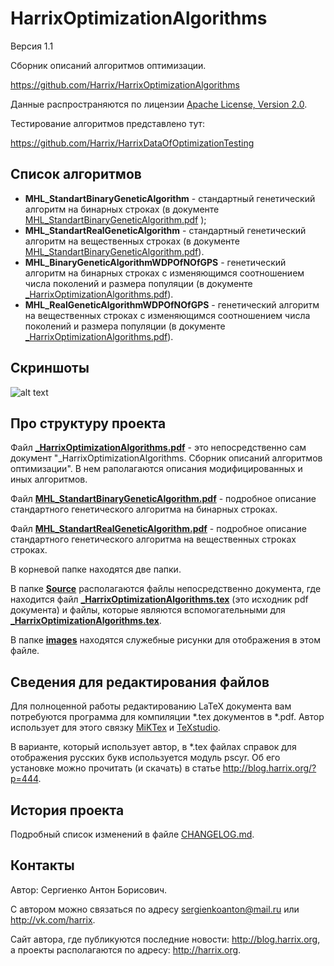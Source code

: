 HarrixOptimizationAlgorithms
============================

Версия 1.1

Сборник описаний алгоритмов оптимизации.

https://github.com/Harrix/HarrixOptimizationAlgorithms

Данные распространяются по лицензии [Apache License, Version 2.0](../master/LICENSE.txt).

Тестирование алгоритмов представлено тут:

https://github.com/Harrix/HarrixDataOfOptimizationTesting

Список алгоритмов
-----------------

 * **MHL_StandartBinaryGeneticAlgorithm** - стандартный генетический алгоритм на бинарных строках (в документе [MHL_StandartBinaryGeneticAlgorithm.pdf](../master/MHL_StandartBinaryGeneticAlgorithm.pdf) );
 * **MHL_StandartRealGeneticAlgorithm** - стандартный генетический алгоритм на вещественных строках (в документе [MHL_StandartBinaryGeneticAlgorithm.pdf](../master/MHL_StandartBinaryGeneticAlgorithm.pdf)).
 * **MHL_BinaryGeneticAlgorithmWDPOfNOfGPS** - генетический алгоритм на бинарных строках с изменяющимся соотношением числа поколений и размера популяции (в документе [_HarrixOptimizationAlgorithms.pdf](../master/_HarrixOptimizationAlgorithms.pdf)).
 * **MHL_RealGeneticAlgorithmWDPOfNOfGPS** - генетический алгоритм на вещественных строках с изменяющимся соотношением числа поколений и размера популяции (в документе [_HarrixOptimizationAlgorithms.pdf](../master/_HarrixOptimizationAlgorithms.pdf)).
 
Скриншоты
-------------------

![alt text](../master/images/scheme.png "Пример схемы алгоритма")

Про структуру проекта
---------------------

Файл [**_HarrixOptimizationAlgorithms.pdf**](../master/_HarrixOptimizationAlgorithms.pdf) - это непосредственно сам документ "_HarrixOptimizationAlgorithms. Сборник описаний алгоритмов оптимизации". В нем раполагаются описания модифицированных и иных алгоритмов.

Файл [**MHL_StandartBinaryGeneticAlgorithm.pdf**](../master/MHL_StandartBinaryGeneticAlgorithm.pdf) - подробное описание стандартного генетического алгоритма на бинарных строках.

Файл [**MHL_StandartRealGeneticAlgorithm.pdf**](../master/MHL_StandartRealGeneticAlgorithm.pdf) - подробное описание стандартного генетического алгоритма на вещественных строках строках.

В корневой папке находятся две папки. 

В папке [**Source**](../master/Source) располагаются файлы непосредственно документа, где находится файл [**_HarrixOptimizationAlgorithms.tex**](../master/Source/_HarrixOptimizationAlgorithms.tex) (это исходник pdf документа) и файлы, которые являются вспомогательными для [**_HarrixOptimizationAlgorithms.tex**](../master/Source/_HarrixOptimizationAlgorithms.tex).

В папке [**images**](../master/images) находятся служебные рисунки для отображения в этом файле.

Сведения для редактирования файлов
----------------------------------

Для полноценной работы редактированию LaTeX документа вам потребуются программа для компиляции *.tex документов в *.pdf. Автор использует для этого связку [MiKTex](http://www.miktex.org/) и [TeXstudio](http://texstudio.sourceforge.net/). 

В варианте, который использует автор, в *.tex файлах справок для отображения русских букв используется модуль pscyr. Об его установке можно прочитать (и скачать) в статье http://blog.harrix.org/?p=444.
 
История проекта
---------------

Подробный список изменений в файле [CHANGELOG.md](../master/CHANGELOG.md).

Контакты
--------

Автор: Сергиенко Антон Борисович.

С автором можно связаться по адресу sergienkoanton@mail.ru или  http://vk.com/harrix.

Сайт автора, где публикуются последние новости: http://blog.harrix.org, а проекты располагаются по адресу: http://harrix.org.
